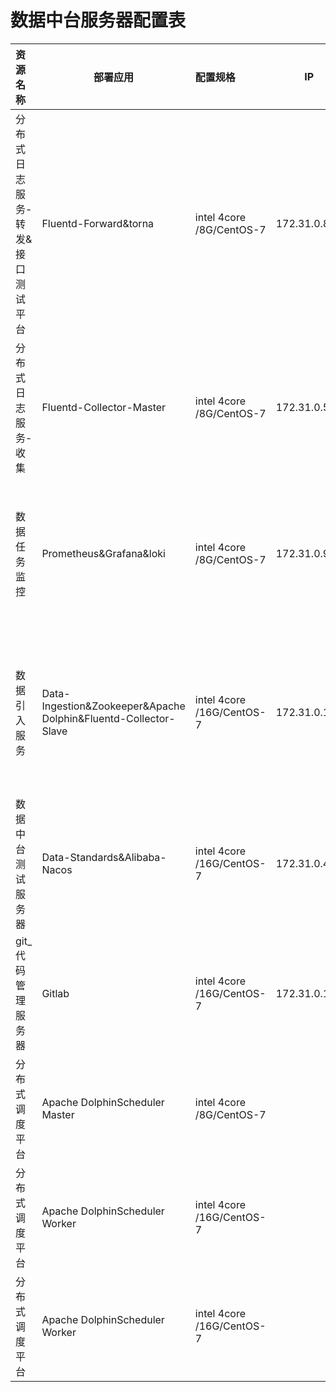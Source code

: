 # 数据中台服务器配置表



| 资源名称                         | 部署应用                                                     | 配置规格                  | IP           | 应用场景                                                    | 性能分析                                        |
| :------------------------------- | ------------------------------------------------------------ | :------------------------ | ------------ | ----------------------------------------------------------- | ----------------------------------------------- |
| 分布式日志服务-转发&接口测试平台 | Fluentd-Forward&torna                                        | intel 4core /8G/CentOS-7  | 172.31.0.80  | 数据中心api统一访问日志收集获取                             | 目前接受50-100TPS的请求数量                     |
| 分布式日志服务-收集              | Fluentd-Collector-Master                                     | intel 4core /8G/CentOS-7  | 172.31.0.52  | 数据日志数据转存到ES和HDFS                                  | 目前接受50-100TPS的请求数量                     |
| 数据任务监控                     | Prometheus&Grafana&loki                                      | intel 4core /8G/CentOS-7  | 172.31.0.96  | 监控数据引入批量任务的执行处理情况，支持钉钉上发布提醒告警  |                                                 |
| 数据引入服务                     | Data-Ingestion&Zookeeper&Apache Dolphin&Fluentd-Collector-Slave | intel 4core /16G/CentOS-7 | 172.31.0.112 | 解析引入上游批次数据，存储数据中心mysql最终进入update贴源层 |                                                 |
| 数据中台测试服务器               | Data-Standards&Alibaba-Nacos                                 | intel 4core /16G/CentOS-7 | 172.31.0.44  | 数据标准，分布式服务注册中心                                | 3个nacos节点互相注册，对外使用nignx发布注册服务 |
| git_代码管理服务器               | Gitlab                                                       | intel 4core /16G/CentOS-7 | 172.31.0.18  | gitlab源代码管理                                            |                                                 |
| 分布式调度平台                   | Apache DolphinScheduler Master                               | intel 4core /8G/CentOS-7  |              |                                                             |                                                 |
| 分布式调度平台                   | Apache DolphinScheduler Worker                               | intel 4core /16G/CentOS-7 |              |                                                             |                                                 |
| 分布式调度平台                   | Apache DolphinScheduler Worker                               | intel 4core /16G/CentOS-7 |              |                                                             |                                                 |

